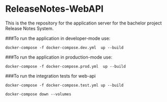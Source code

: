 # ReleaseNotes-WebAPI

This is the the repository for the application server for the bachelor
project Release Notes System.

###To run the application in developer-mode use:

`docker-compose -f docker-compose.dev.yml  up --build`

###To run the application in production-mode use:

`docker-compose -f docker-compose.prod.yml  up --build`

###To run the integration tests for web-api

`docker-compose -f docker-compose.test.yml up --build`

`docker-compose down --volumes`